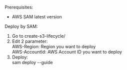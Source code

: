 Prerequisites:  
- AWS SAM latest version
    
Deploy by SAM:  
1. Go to create-s3-lifecycle/  
2. Edit 2 parameter:  
    AWS-Region: Region you want to deploy  
    AWS-AccountId: AWS Account ID you want to deploy  
3. Deploy:  
    sam deploy --guide